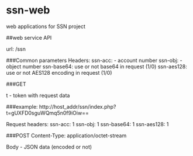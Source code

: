 # ssn-web
web applications for SSN project

##web service API

url: /ssn

###Common parameters
Headers:
ssn-acc: - account number
ssn-obj: - object number
ssn-base64: use or not base64 in request (1/0)
ssn-aes128: use or not AES128 encoding in request (1/0)

###GET

t - token with request data

###example:
http://host_addr/ssn/index.php?t=gUXFD0sguWQmq5n0f9iOiw==

Request headers:
ssn-acc: 1
ssn-obj: 1
ssn-base64: 1
ssn-aes128: 1

###POST
Content-Type: application/octet-stream

Body - JSON data (encoded or not)
